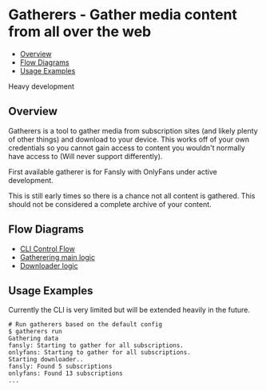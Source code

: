 # Gatherers - Gather media content from all over the web

- [Overview](#overview)
- [Flow Diagrams](#flow-diagrams)
- [Usage Examples](#usage-examples)

Heavy development

## Overview

Gatherers is a tool to gather media from subscription sites (and likely plenty of other things) and download to your device.
This works off of your own credentials so you cannot gain access to content you wouldn't normally have access to (Will never support differently).

First available gatherer is for Fansly with OnlyFans under active development.

This is still early times so there is a chance not all content is gathered. This should not be considered a complete archive of your content.

## Flow Diagrams

- [CLI Control Flow](flows/cli.md)
- [Gatherering main logic](flows/gatherering.md)
- [Downloader logic](flows/downloader.md)

## Usage Examples

Currently the CLI is very limited but will be extended heavily in the future.

```shell
# Run gatherers based on the default config
$ gatherers run
Gathering data
fansly: Starting to gather for all subscriptions.
onlyfans: Starting to gather for all subscriptions.
Starting downloader..
fansly: Found 5 subscriptions
onlyfans: Found 13 subscriptions
...
```
